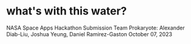 # what's with this water?
NASA Space Apps Hackathon Submission
Team Prokaryote: Alexander Diab-Liu, Joshua Yeung, Daniel Ramirez-Gaston
October 07, 2023